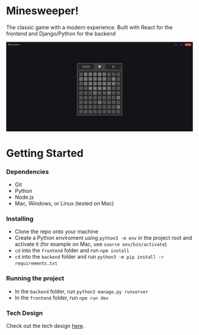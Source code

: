 # Minesweeper!

The classic game with a modern experience. Built with React for the frontend and Django/Python for the backend

![Demo of the Minesweeper app running](./demo.png)

# Getting Started

### Dependencies
* Git
* Python
* Node.js
* Mac, Windows, or Linux (tested on Mac)

### Installing
* Clone the repo onto your machine
* Create a Python enviroment using `python3 -m env` in the project root and activate it (for example on Mac, use `source env/bin/activate`)
* `cd` into the `frontend` folder and run `npm install`
* `cd` into the `backend` folder and run `python3 -m pip install -r requirements.txt`

### Running the project
* In the `backend` folder, run `python3 manage.py runserver`
* In the `frontend` folder, run `npm run dev`

### Tech Design

Check out the tech design [here](./tech_design.pdf).
